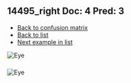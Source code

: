 ## 14495_right Doc: 4 Pred: 3
- [Back to confusion matrix](https://github.com/juliandewit/kaggle_retinopathy/blob/master/matrix.md)
- [Back to list](https://github.com/juliandewit/kaggle_retinopathy/blob/master/lists/43/list.md)
- [Next example in list](https://github.com/juliandewit/kaggle_retinopathy/blob/master/lists/43/15/15149_right.md)

![Eye](https://retinopaty.blob.core.windows.net/size1024/14495_right_4.jpeg)

### 

![Eye]()
